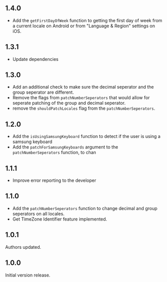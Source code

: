 ## 1.4.0
- Add the `getFirstDayOfWeek` function to getting the first day of week from a current locale on Android or from "Language & Region" settings on iOS.

## 1.3.1
- Update dependencies

## 1.3.0
- Add an additional check to make sure the decimal seperator and the group seperator are different.
- Remove the flags from `patchNumberSeperators` that would allow for seperate patching of the group and decimal seperator.
- remove the `shouldPatchLocales` flag from the `patchNumberSeperators`. 

## 1.2.0

- Add the `isUsingSamsungKeyboard` function to detect if the user is using a samsung keyboard
- Add the `patchForSamsungKeyboards` argument to the `patchNumberSeperators` function, to chan 

## 1.1.1
- Improve error reporting to the developer

## 1.1.0
- Add the `patchNumberSeperators` function to change decimal and group seperators on all locales.
- Get TimeZone Identifier feature implemented. 

## 1.0.1

Authors updated.

## 1.0.0

Initial version release.
